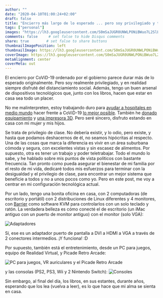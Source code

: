 ```yaml
---
author: ""
date: "2020-04-10T01:00:24+02:00"
draft: false
title: "Encierro más largo de lo esperado ... pero soy privilegiado y tengo un montón de cacharros"
tags: ["personal"]
images: "https://lh3.googleusercontent.com/S0mSaJUGR0UNWLPONiBWuo7L2SlL-UJKixovCDB5dz5z5rn29TO3gNpM0k1S1xniribGCWHMfg_MTSDOEVgzF45i0Sj3FODw4muvQ8gP-Ad6tvolOcJPp3WE-gF95UQ4NjUkrASbBk0=w1920-h1080"
comments: false     # set false to hide Disqus comments
share: true        # set false to share buttons
thumbnailImagePosition: left
thumbnailImage: https://lh3.googleusercontent.com/S0mSaJUGR0UNWLPONiBWuo7L2SlL-UJKixovCDB5dz5z5rn29TO3gNpM0k1S1xniribGCWHMfg_MTSDOEVgzF45i0Sj3FODw4muvQ8gP-Ad6tvolOcJPp3WE-gF95UQ4NjUkrASbBk0=w1920-h1080
coverImage: https://lh3.googleusercontent.com/S0mSaJUGR0UNWLPONiBWuo7L2SlL-UJKixovCDB5dz5z5rn29TO3gNpM0k1S1xniribGCWHMfg_MTSDOEVgzF45i0Sj3FODw4muvQ8gP-Ad6tvolOcJPp3WE-gF95UQ4NjUkrASbBk0=w1920-h1080
metaAlignment: center
coverMeta: out
---
```


El encierro por CoViD-19 ordenado por el gobierno parece durar más de lo esperado originalmente. Pero soy realmente privilegiado, y en realidad siempre disfruté del distanciamiento social. Además, tengo un buen arsenal de dispositivos tecnológicos que, junto con los libros, hacen que estar en casa sea todo un placer.

<!--more-->

No me malinterpreten, estoy trabajando duro para [ayudar a hospitales en medio mundo](https://blog.kanteron.com/2020/03/doing-our-part-to-fight-covid-19/) hacer frente a CoViD-19 [lo mejor posible](https://blog.kanteron.com/2020/03/kanteron-platform-for-covid-19-reviewed-by-who-experts/). También he [donado equipamiento](https://blog.kanteron.com/2020/03/donating-n95-respirators-and-surgical-masks/) y [una impresora 3D](https://blog.kanteron.com/2020/03/donando-una-impresora-3d-para-ayudar-producir-mascarillas-protectoras/). Pero seré sincero, disfruto estando en casa con mi mujer y mis hijos.

Se trata de privilegio de clase. No debería existir, y lo odio, pero existe, y hasta que podamos deshacernos de él, no seamos hipócritas al respecto. Una de las cosas que marca la diferencia es vivir en un área suburbana cómoda y segura, con excelentes vistas y sin escasez de alimentos. Por supuesto, otra es tener un trabajo y poder teletrabajar. Todo el mundo lo sabe, y he hablado sobre mis puntos de vista políticos con bastante frecuencia. Tan pronto como pueda asegurar el bienestar de mi familia por el resto de mi vida, dedicaré todos mis esfuerzos para terminar con la desigualdad y el privilegio de clase, para encontrar un mejor sistema que beneficie a todos y no a unos pocos como yo. Pero en este post, me voy a centrar en mi configuración tecnológica actual.

Por un lado, tengo una bonita oficina en casa, con 2 computadoras (de escritorio y portátil) con 2 distribuciones de Linux diferentes y 4 monitores, con [Barrier](https://github.com/debauchee/barrier) como software KVM para controlarlos con un solo teclado y ratón. La verdadera belleza es cómo conecté el de escritorio (un iMac antiguo con un puerto de monitor antiguo) con el monitor (solo VGA):

![Adaptadores](https://lh3.googleusercontent.com/boq0IlgEpkfnny4gVx-d7ldtLtSYxYLszZYh8axMuc7EAg3gNFO9aBGypBf5k_hWQ9QSvyQ61VFhV_tAuIjOa__h-ykcUp_zMVxYL6K1NHPz-5Av2epBghG_3O5eiM341hGvWSaB4H8=w1920-h1080)

Sí, ese es un adaptador puerto de pantalla a DVI a HDMI a VGA a través de 2 conectores intermedios. ¡Y funciona! :D

Por supuesto, también está el entretenimiento, desde un PC para juegos, equipo de Realidad Virtual, y Picade Retro Arcade:

![PC para juegos, VR auriculares y el Picade Retro Arcade](https://lh3.googleusercontent.com/OkGd3T3dXJHXv0piZinCkKzC0JgzEdevDsZXZS8paKbjCGhp7oKPL_xxbEcJwwBa67k3f2I4-7lMAbxzvSgTlnmx6St-cj8-XIyH9UtqDrWUBUq-8cQBy2oLodIZROBIGG5_MYrSV-4=w1920-h1080)

y las consolas (PS2, PS3, Wii y 2 Nintendo Switch):
![Consoles](https://lh3.googleusercontent.com/ws-rY8KvT5ZRCteuse1qYHS2A-1kVMg2_X_s3LGqHI2r24KhpFSsyB3JjbSXOccQV4EFMRhE6vWxaSW7s_ycqRAEpuqzBFLu0nFUGIDPcz7_GuuT1JDYp76EaX5vMqRqbzwPhMu9eus=w1920-h1080)

Sin embargo, al final del día, los libros, en sus estantes, durante años, esperando que los lea (vuelva a leer), es lo que hace que mi alma se sienta en casa.
